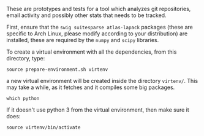 These are prototypes and tests for a tool which analyzes git repositories, email
activity and possibly other stats that needs to be tracked.

First, ensure that the `swig suitesparse atlas-lapack` packages (these are
specific to Arch Linux, please modify according to your distribution) are
installed, these are required by the `numpy` and `scipy` libraries.

To create a virtual environment with all the dependencies, from this directory,
type:

    source prepare-environment.sh virtenv

a new virtual environment will be created inside the directory `virtenv/`.
This may take a while, as it fetches and it compiles some big packages.

    which python

If it doesn't use python 3 from the virtual environment, then make sure it does:

    source virtenv/bin/activate
